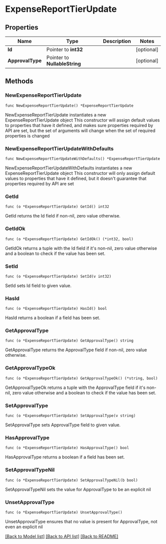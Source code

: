 # ExpenseReportTierUpdate

## Properties

Name | Type | Description | Notes
------------ | ------------- | ------------- | -------------
**Id** | Pointer to **int32** |  | [optional] 
**ApprovalType** | Pointer to **NullableString** |  | [optional] 

## Methods

### NewExpenseReportTierUpdate

`func NewExpenseReportTierUpdate() *ExpenseReportTierUpdate`

NewExpenseReportTierUpdate instantiates a new ExpenseReportTierUpdate object
This constructor will assign default values to properties that have it defined,
and makes sure properties required by API are set, but the set of arguments
will change when the set of required properties is changed

### NewExpenseReportTierUpdateWithDefaults

`func NewExpenseReportTierUpdateWithDefaults() *ExpenseReportTierUpdate`

NewExpenseReportTierUpdateWithDefaults instantiates a new ExpenseReportTierUpdate object
This constructor will only assign default values to properties that have it defined,
but it doesn't guarantee that properties required by API are set

### GetId

`func (o *ExpenseReportTierUpdate) GetId() int32`

GetId returns the Id field if non-nil, zero value otherwise.

### GetIdOk

`func (o *ExpenseReportTierUpdate) GetIdOk() (*int32, bool)`

GetIdOk returns a tuple with the Id field if it's non-nil, zero value otherwise
and a boolean to check if the value has been set.

### SetId

`func (o *ExpenseReportTierUpdate) SetId(v int32)`

SetId sets Id field to given value.

### HasId

`func (o *ExpenseReportTierUpdate) HasId() bool`

HasId returns a boolean if a field has been set.

### GetApprovalType

`func (o *ExpenseReportTierUpdate) GetApprovalType() string`

GetApprovalType returns the ApprovalType field if non-nil, zero value otherwise.

### GetApprovalTypeOk

`func (o *ExpenseReportTierUpdate) GetApprovalTypeOk() (*string, bool)`

GetApprovalTypeOk returns a tuple with the ApprovalType field if it's non-nil, zero value otherwise
and a boolean to check if the value has been set.

### SetApprovalType

`func (o *ExpenseReportTierUpdate) SetApprovalType(v string)`

SetApprovalType sets ApprovalType field to given value.

### HasApprovalType

`func (o *ExpenseReportTierUpdate) HasApprovalType() bool`

HasApprovalType returns a boolean if a field has been set.

### SetApprovalTypeNil

`func (o *ExpenseReportTierUpdate) SetApprovalTypeNil(b bool)`

 SetApprovalTypeNil sets the value for ApprovalType to be an explicit nil

### UnsetApprovalType
`func (o *ExpenseReportTierUpdate) UnsetApprovalType()`

UnsetApprovalType ensures that no value is present for ApprovalType, not even an explicit nil

[[Back to Model list]](../README.md#documentation-for-models) [[Back to API list]](../README.md#documentation-for-api-endpoints) [[Back to README]](../README.md)


